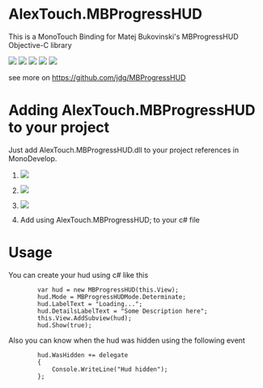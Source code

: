 AlexTouch.MBProgressHUD
=======================

This is a MonoTouch Binding for Matej Bukovinski's MBProgressHUD Objective-C library

[![](http://dl.dropbox.com/u/378729/MBProgressHUD/1-thumb.png)](http://dl.dropbox.com/u/378729/MBProgressHUD/1.png)
[![](http://dl.dropbox.com/u/378729/MBProgressHUD/2-thumb.png)](http://dl.dropbox.com/u/378729/MBProgressHUD/2.png)
[![](http://dl.dropbox.com/u/378729/MBProgressHUD/3-thumb.png)](http://dl.dropbox.com/u/378729/MBProgressHUD/3.png)
[![](http://dl.dropbox.com/u/378729/MBProgressHUD/4-thumb.png)](http://dl.dropbox.com/u/378729/MBProgressHUD/4.png)
[![](http://dl.dropbox.com/u/378729/MBProgressHUD/5-thumb.png)](http://dl.dropbox.com/u/378729/MBProgressHUD/5.png)

see more on https://github.com/jdg/MBProgressHUD

Adding AlexTouch.MBProgressHUD to your project
==============================================

Just add AlexTouch.MBProgressHUD.dll to your project references in MonoDevelop.

1. [![](http://dl.dropbox.com/u/2058130/GitImages/AlexTrouchMbProgressHud/1.png)](http://dl.dropbox.com/u/2058130/GitImages/AlexTrouchMbProgressHud/1.png)
2. [![](http://dl.dropbox.com/u/2058130/GitImages/AlexTrouchMbProgressHud/2.png)](http://dl.dropbox.com/u/2058130/GitImages/AlexTrouchMbProgressHud/2.png) 
3. [![](http://dl.dropbox.com/u/2058130/GitImages/AlexTrouchMbProgressHud/3.png)](http://dl.dropbox.com/u/2058130/GitImages/AlexTrouchMbProgressHud/3.png)

4. Add using AlexTouch.MBProgressHUD; to your c# file

Usage
=====

You can create your hud using c# like this

			var hud = new MBProgressHUD(this.View);
			hud.Mode = MBProgressHUDMode.Determinate;
			hud.LabelText = "Loading...";
			hud.DetailsLabelText = "Some Description here";
			this.View.AddSubview(hud);
			hud.Show(true);
			
Also you can know when the hud was hidden using the following event

 			hud.WasHidden += delegate
			{
				Console.WriteLine("Hud hidden");
			};

